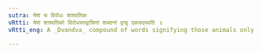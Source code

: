 ```yaml
---
sutra: येषां च विरोधः शाश्वतिकः
vRtti: येषां शाश्वतिको विरोधस्तद्वाचिनां शब्दानां द्वन्द्व एकवद्भवति ॥
vRtti_eng: A _Dvandva_ compound of words signifying those animals only among whom there is permanent enmity i.e, natural and eternal antipathy or quarrel, is singular.

---
```

